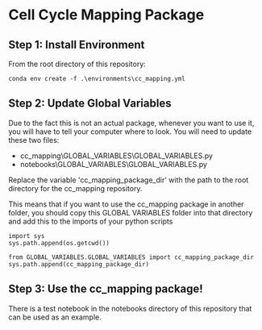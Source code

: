 # Cell Cycle Mapping Package

## Step 1: Install Environment

From the root directory of this repository:

```
conda env create -f .\environments\cc_mapping.yml
```

## Step 2: Update Global Variables

Due to the fact this is not an actual package, whenever you want to use it, you will have to tell your computer where to look. You will need to update these two files:

* cc_mapping\GLOBAL_VARIABLES\GLOBAL_VARIABLES.py
* notebooks\GLOBAL_VARIABLES\GLOBAL_VARIABLES.py

Replace the variable 'cc_mapping_package_dir' with the path to the root directory for the cc_mapping repository.

This means that if you want to use the cc_mapping package in another folder, you should copy this GLOBAL VARIABLES folder into that directory and add this to the imports of your python scripts

```
import sys
sys.path.append(os.getcwd())

from GLOBAL_VARIABLES.GLOBAL_VARIABLES import cc_mapping_package_dir
sys.path.append(cc_mapping_package_dir)
```

## Step 3: Use the cc_mapping package!

There is a test notebook in the notebooks directory of this repository that can be used as an example.